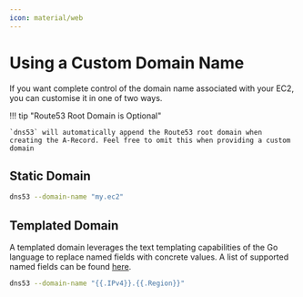 ```yaml
---
icon: material/web
---
```


# Using a Custom Domain Name

If you want complete control of the domain name associated with your EC2, you can customise it in one of two ways.

!!! tip "Route53 Root Domain is Optional"

    `dns53` will automatically append the Route53 root domain when creating the A-Record. Feel free to omit this when providing a custom domain

## Static Domain

```sh
dns53 --domain-name "my.ec2"
```

## Templated Domain

A templated domain leverages the text templating capabilities of the Go language to replace named fields with concrete values. A list of supported named fields can be found [here](../reference/templating.md).

```sh
dns53 --domain-name "{{.IPv4}}.{{.Region}}"
```
